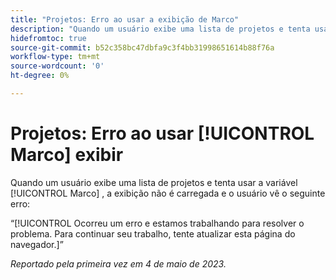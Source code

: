 ```yaml
---
title: "Projetos: Erro ao usar a exibição de Marco"
description: "Quando um usuário exibe uma lista de projetos e tenta usar a visualização do Marco, ela não é carregada e o usuário vê um erro."
hidefromtoc: true
source-git-commit: b52c358bc47dbfa9c3f4bb31998651614b88f76a
workflow-type: tm+mt
source-wordcount: '0'
ht-degree: 0%

---
```



# Projetos: Erro ao usar [!UICONTROL Marco] exibir

Quando um usuário exibe uma lista de projetos e tenta usar a variável [!UICONTROL Marco] , a exibição não é carregada e o usuário vê o seguinte erro:

“[!UICONTROL Ocorreu um erro e estamos trabalhando para resolver o problema. Para continuar seu trabalho, tente atualizar esta página do navegador.]”

_Reportado pela primeira vez em 4 de maio de 2023._

